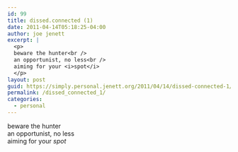 ```yaml
---
id: 99
title: dissed.connected (1)
date: 2011-04-14T05:18:25-04:00
author: joe jenett
excerpt: |
  <p>
  beware the hunter<br />
  an opportunist, no less<br />
  aiming for your <i>spot</i>
  </p>
layout: post
guid: https://simply.personal.jenett.org/2011/04/14/dissed-connected-1/
permalink: /dissed_connected_1/
categories:
  - personal
---
```

beware the hunter  
an opportunist, no less  
aiming for your _spot_